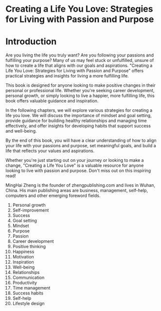 # Creating a Life You Love: Strategies for Living with Passion and Purpose

# Introduction

Are you living the life you truly want? Are you following your passions and fulfilling your purpose? Many of us may feel stuck or unfulfilled, unsure of how to create a life that aligns with our goals and aspirations. "Creating a Life You Love: Strategies for Living with Passion and Purpose" offers practical strategies and insights for living a more fulfilling life.

This book is designed for anyone looking to make positive changes in their personal or professional life. Whether you're seeking career development, personal growth, or simply looking to live a happier, more fulfilling life, this book offers valuable guidance and inspiration.

In the following chapters, we will explore various strategies for creating a life you love. We will discuss the importance of mindset and goal setting, provide guidance for building healthy relationships and managing time effectively, and offer insights for developing habits that support success and well-being.

By the end of this book, you will have a clear understanding of how to align your life with your passions and purpose, set meaningful goals, and build a life that reflects your values and aspirations.

Whether you're just starting out on your journey or looking to make a change, "Creating a Life You Love" is a valuable resource for anyone looking to live with passion and purpose. Don't miss out on this inspiring read!

MingHai Zheng is the founder of zhengpublishing.com and lives in Wuhan, China. His main publishing areas are business, management, self-help, computers and other emerging foreword fields.



1. Personal growth
2. Self-improvement
3. Success
4. Goal setting
5. Mindset
6. Purpose
7. Passion
8. Career development
9. Positive thinking
10. Happiness
11. Motivation
12. Inspiration
13. Well-being
14. Relationships
15. Communication
16. Productivity
17. Time management
18. Success habits
19. Self-help
20. Lifestyle design


